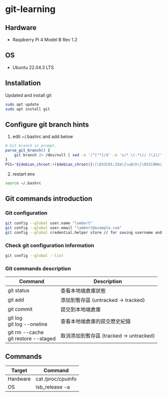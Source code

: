 # git-learning
## Hardware
- Raspberry Pi 4 Model B Rev 1.2

## OS
- Ubuntu 22.04.3 LTS

## Installation
Updated and install git
```sh
sudo apt update
sudo apt install git
```

## Configure git branch hints
1. edit ~/.bashrc and add below
```sh
# Git branch in prompt.
parse_git_branch() {
    git branch 2> /dev/null | sed -e '/^[^*]/d' -e 's/* \(.*\)/ (\1)/'
}
PS1="${debian_chroot:+($debian_chroot)}\[\033[01;32m\]\u@\h\[\033[00m\]:\[\033[01;34m\]\w\[\033[31m\]\$(parse_git_branch)\[\033[00m\] $ "
```
2. restart env
```sh
source ~/.bashrc
```

## Git commands introduction
### Git configuration
```sh
git config --global user.name "lambert"
git config --global user.email "lambert@example.com"
git config --global credential.helper store // for saving username and password to avoid input per every time
```
### Check git configuration information
```sh
git config --global --list
```

### Git commands description
| Command | Description |
| ------ | ------ |
| git status | 查看本地端倉庫狀態 |
| git add    | 添加到暫存區 (untracked -> tracked) |
| git commit | 提交到本地端倉庫 |
| git log <br> git log --oneline | 查看本地端倉庫的提交歷史紀錄|
| git rm --cache <br> git restore --staged | 取消添加到暫存區 (tracked -> untracked) |




## Commands
| Target | Command |
| ------ | ------ |
| Hardware | cat /proc/cpuinfo |
| OS | lsb_release -a |


